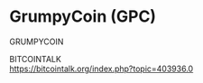 GrumpyCoin (GPC)
===========

GRUMPYCOIN

BITCOINTALK <br>
https://bitcointalk.org/index.php?topic=403936.0
